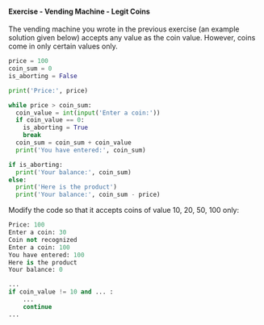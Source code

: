 #### Exercise - Vending Machine - Legit Coins

The vending machine you wrote in the previous exercise (an example solution given below) accepts any value as the coin value. However, coins come in only certain values only.
```python
price = 100
coin_sum = 0
is_aborting = False

print('Price:', price)

while price > coin_sum:
  coin_value = int(input('Enter a coin:'))
  if coin_value == 0:
    is_aborting = True
    break
  coin_sum = coin_sum + coin_value
  print('You have entered:', coin_sum)

if is_aborting:
  print('Your balance:', coin_sum)
else:
  print('Here is the product')
  print('Your balance:', coin_sum - price)
```

Modify the code so that it accepts coins of value 10, 20, 50, 100 only:

```python
Price: 100
Enter a coin: 30
Coin not recognized
Enter a coin: 100
You have entered: 100
Here is the product
Your balance: 0
```

<include src="seeHint.md" boilerplate >
<span id="hint_body">

```python
...
if coin_value != 10 and ... :
    ...
    continue
...
```
</span>
</include>